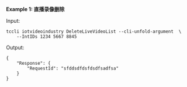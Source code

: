 **Example 1: 直播录像删除**



Input: 

```
tccli iotvideoindustry DeleteLiveVideoList --cli-unfold-argument  \
    --IntIDs 1234 5667 8845
```

Output: 
```
{
    "Response": {
        "RequestId": "sfddsdfdsfdsdfsadfsa"
    }
}
```

